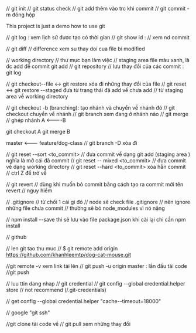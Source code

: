 // git init
// git status check 
// git add thêm vào trc khi commit
// git commit -m đóng hộp

This project is just a demo how to use git

// git log : xem lịch sử được tạo có thời gian
// git show id : // xem nd commit

// git diff // difference xem su thay doi cua file bi modified

// working directory // thư mục bạn làm việc
// staging area file màu xanh, là đc add để commit git add
// git repository // lưu thay đổi của các commit : git log 

// git checkout--file <-> git restore xóa đi những thay đổi của file 
// git reset <-> git restore --staged đưa từ trạng thái đã add về chưa add
// từ staging area về working directory

// git checkout -b  <branch> (branching): tạo nhánh và chuyển về nhánh đó
// git checkout <branch> chuyển về nhánh	// git branch xem đang ở nhánh nào
// git merge // ghép nhánh 
A <----B

git checkout A
git merge B

master <--- feature/dog-class 
// git branch -D <branch> xóa đi


// git reset --sort <to_commit> // đưa commit về dạng git add (staging area )
nghĩa là mở cái đã commit 
// git reset -- mixed <to_commit>
// đưa commit về dạng working directory
// git reset --hard <to_commit> xóa hẳn commit 
// ctrl Z để trở về


// git revert <commit> 
// dùng khi muốn bỏ commit bằng cách tạo ra commit mới tên revert 
// nguy hiểm 	

// .gitignore // từ chối 1 cái gì đó
// node sẽ check file .gitignore
// nên ignore những file chưa commit
// thường sẽ bỏ node_modules vì nó nặng


// npm install --save thì sẽ lưu vào file package.json khi cài lại chỉ cần npm install


// github

// len git tao thu muc 
// $ git remote add origin https://github.com/khanhleemtp/dog-cat-mouse.git


//git remote -v xem link tải lên 
// git push -u origin master : lần đầu tải code 
 //git push

// luu ttin dang nhap 
// git credential
// git config --global credential.helper store
// not recommend (/.git-credentials)

// get config --global credential.helper "cache--timeout=18000"

// google "git ssh"

//git clone tải code về
// git pull xem những thay đổi 




